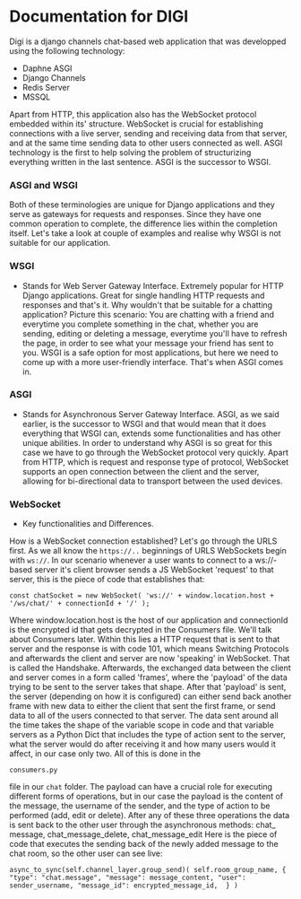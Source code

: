 # Documentation for DIGI

Digi is a django channels chat-based web application that was developped using the following technology:
- Daphne ASGI
- Django Channels
- Redis Server
- MSSQL

Apart from HTTP, this application also has the WebSocket protocol embedded within its' structure. WebSocket is crucial for establishing connections with a live server, sending and receiving data from that server, and at the same time sending data to other users connected as well. ASGI technology is the first to help solving the problem of structurizing everything written in the last sentence. ASGI is the successor to WSGI. 

### ASGI and WSGI

Both of these terminologies are unique for Django applications and they serve as gateways for requests and responses. Since they have one common operation to complete, the difference lies within the completion itself. Let's take a look at couple of examples and realise why WSGI is not suitable for our application.

### WSGI
- Stands for Web Server Gateway Interface. Extremely popular for HTTP Django applications. Great for single handling HTTP requests and responses and that's it. Why wouldn't that be suitable for a chatting application? Picture this scenario: You are chatting with a friend and everytime you complete something in the chat, whether you are sending, editing or deleting a message, everytime you'll have to refresh the page, in order to see what your message your friend has sent to you. WSGI is a safe option for most applications, but here we need to come up with a more user-friendly interface. That's when ASGI comes in.

### ASGI 
- Stands for Asynchronous Server Gateway Interface. ASGI, as we said earlier, is the successor to WSGI and that would mean that it does everything that WSGI can, extends some functionalities and has other unique abilities. In order to understand why ASGI is so great for this case we have to go through the WebSocket protocol very quickly. Apart from HTTP, which is request and response type of protocol, WebSocket supports an open connection between the client and the server, allowing for bi-directional data to transport between the used devices. 

### WebSocket 
- Key functionalities and Differences.

How is a WebSocket connection established? Let's go through the URLS first. As we all know the `https://..` beginnings of URLS WebSockets begin with ``ws://``. In our scenario whenever a user wants to connect to a ws://-based server it's client browser sends a JS WebSocket 'request' to that server, this is the piece of code that establishes that:

`const chatSocket = new WebSocket(
                'ws://'
                + window.location.host
                + '/ws/chat/'
                + connectionId
                + '/'
            );`

Where window.location.host is the host of our application and connectionId is the encrypted id that gets decrypted in the Consumers file. We'll talk about Consumers later. Within this lies a HTTP request that is sent to that server and the response is with code 101, which means Switching Protocols and afterwards the client and server are now 'speaking' in WebSocket. That is called the Handshake. Afterwards, the exchanged data between the client and server comes in a form called 'frames', where the 'payload' of the data trying to be sent to the server takes that shape. After that 'payload' is sent, the server (depending on how it is configured) can either send back another frame with new data to either the client that sent the first frame, or send data to all of the users connected to that server. The data sent around all the time takes the shape of the variable
scope
in code and that variable servers as a Python Dict that includes the type of action sent to the server, what the server would do after receiving it and how many users would it affect, in our case only two. All of this is done in the 

`consumers.py` 

file in our `chat` folder. The payload can have a crucial role for executing different forms of operations, but in our case the payload is the content of the message, the username of the sender, and the type of action to be performed (add, edit or delete). After any of these three operations the data is sent back to the other user through the asynchronous methods: 
chat_ message, chat_message_delete, chat_message_edit
Here is the piece of code that executes the sending back of the newly added message to the chat room, so the other user can see live:

`async_to_sync(self.channel_layer.group_send)(
            self.room_group_name,
            {
                "type": "chat.message",
                "message": message_content,
                "user": sender_username,
                "message_id": encrypted_message_id, 
            }
        )`
